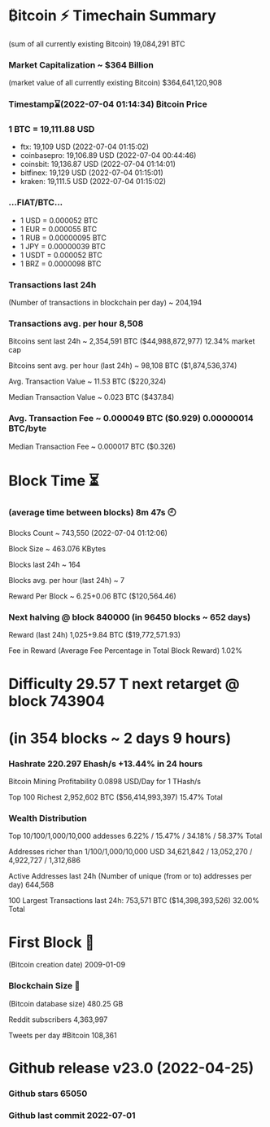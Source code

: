 #  ₿itcoin ⚡ Timechain Summary
(sum of all currently existing Bitcoin)	19,084,291 BTC

### Market Capitalization ~  $364 Billion
(market value of all currently existing Bitcoin)	$364,641,120,908

### Timestamp⌛(2022-07-04 01:14:34) ₿itcoin Price
###   1 BTC = 19,111.88 USD

- ftx: 19,109 USD (2022-07-04 01:15:02)
- coinbasepro: 19,106.89 USD (2022-07-04 00:44:46)
- coinsbit: 19,136.87 USD (2022-07-04 01:14:01)
- bitfinex: 19,129 USD (2022-07-04 01:15:01)
- kraken: 19,111.5 USD (2022-07-04 01:15:02)
###  ...FIAT/BTC...
- 1 USD = 0.000052 BTC
- 1 EUR = 0.000055 BTC
- 1 RUB = 0.00000095 BTC
- 1 JPY = 0.00000039 BTC
- 1 USDT = 0.000052 BTC
- 1 BRZ = 0.0000098 BTC

### Transactions last 24h
(Number of transactions in blockchain per day)	~ 204,194

### Transactions avg. per hour	8,508
Bitcoins sent last 24h	~ 2,354,591 BTC ($44,988,872,977) 12.34% market cap

Bitcoins sent avg. per hour (last 24h)	~ 98,108 BTC ($1,874,536,374)

Avg. Transaction Value ~	11.53 BTC ($220,324)

Median Transaction Value ~	0.023 BTC ($437.84)

### Avg. Transaction Fee ~	0.000049 BTC ($0.929) 0.00000014 BTC/byte

Median Transaction Fee ~	0.000017 BTC ($0.326)

# Block Time ⏳
### (average time between blocks)	8m 47s  🕘

Blocks Count ~	743,550 (2022-07-04 01:12:06)

Block Size ~	463.076 KBytes

Blocks last 24h	~ 164

Blocks avg. per hour (last 24h) ~	7

Reward Per Block ~	6.25+0.06 BTC ($120,564.46) 

### Next halving @ block 840000 (in 96450 blocks ~ 652 days)

Reward (last 24h)	1,025+9.84 BTC ($19,772,571.93)

Fee in Reward
(Average Fee Percentage in Total Block Reward)	1.02%

# Difficulty	29.57 T next retarget @ block 743904 
# (in 354 blocks ~ 2 days 9 hours)

### Hashrate	220.297 Ehash/s +13.44% in 24 hours

Bitcoin Mining Profitability	0.0898 USD/Day for 1 THash/s

Top 100 Richest	2,952,602 BTC ($56,414,993,397) 15.47% Total

### Wealth Distribution
Top 10/100/1,000/10,000 addesses	6.22% / 15.47% / 34.18% / 58.37% Total

Addresses richer than
1/100/1,000/10,000 USD	34,621,842 / 13,052,270 / 4,922,727 / 1,312,686

Active Addresses last 24h
(Number of unique (from or to) addresses per day)	644,568

100 Largest Transactions	last 24h: 753,571 BTC ($14,398,393,526) 32.00% Total

# First Block 🔳
(Bitcoin creation date)	2009-01-09

### Blockchain Size 💽
(Bitcoin database size)	480.25 GB

Reddit subscribers	4,363,997

Tweets per day #Bitcoin	108,361

# Github release	v23.0 (2022-04-25)

### Github stars	65050

### Github last commit	2022-07-01
